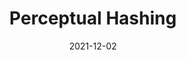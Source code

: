 ---
title: "Perceptual Hashing"
url: "https://github.com/devkosta/image-match"
date: "2021-12-02" 
---